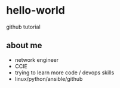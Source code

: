 # hello-world
github tutorial

## about me
- network engineer
- CCIE
- trying to learn more code / devops skills
- linux/python/ansible/github
